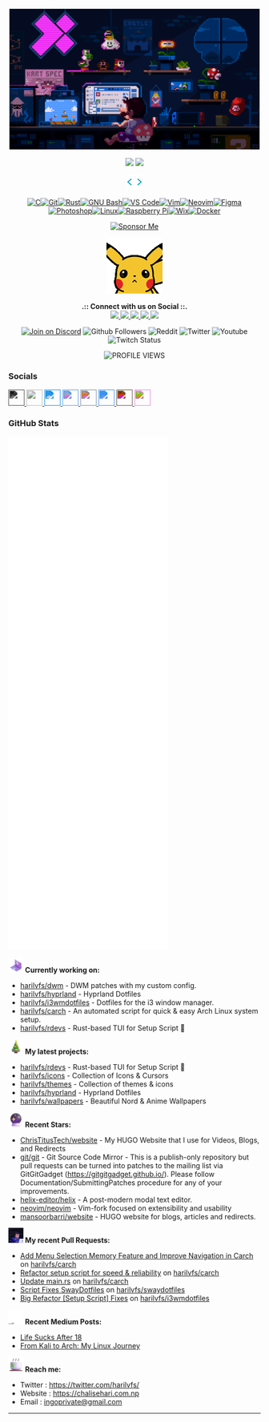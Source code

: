 <p align="center">
<img src='https://github.com/harilvfs/assets/blob/main/github-gifs/mario.gif' width="500">
</p>

<p align="center">
  <img src="https://img.shields.io/badge/OS-Linux-FF6961?style=for-the-badge&logo=linux&logoColor=yellow&labelColor=gray" />
  <img src="https://img.shields.io/badge/Distro-Arch-00CED1?style=for-the-badge&logo=arch-linux&logoColor=blue&labelColor=gray" />
</p>

<div align="center">

<img src='https://github.com/harilvfs/assets/blob/main/github-gifs/skills.gif' width="30">
</div>

<p align="center">
<a href="https://docs.microsoft.com/en-us/cpp/?view=msvc-170" target="_blank" rel="noreferrer"><img src="https://raw.githubusercontent.com/danielcranney/readme-generator/main/public/icons/skills/c-colored.svg" width="36" height="36" alt="C" /></a><a href="https://git-scm.com/" target="_blank" rel="noreferrer"><img src="https://raw.githubusercontent.com/danielcranney/readme-generator/main/public/icons/skills/git-colored.svg" width="36" height="36" alt="Git" /></a><a href="https://www.rust-lang.org/" target="_blank" rel="noreferrer"><img src="https://raw.githubusercontent.com/danielcranney/readme-generator/main/public/icons/skills/rust-colored.svg" width="36" height="36" alt="Rust" /></a><a href="https://www.gnu.org/software/bash/" target="_blank" rel="noreferrer"><img src="https://raw.githubusercontent.com/danielcranney/readme-generator/main/public/icons/skills/gnubash.svg" width="36" height="36" alt="GNU Bash" /></a><a href="https://code.visualstudio.com/" target="_blank" rel="noreferrer"><img src="https://raw.githubusercontent.com/danielcranney/readme-generator/main/public/icons/skills/visualstudiocode.svg" width="36" height="36" alt="VS Code" /></a><a href="https://www.vim.org/" target="_blank" rel="noreferrer"><img src="https://raw.githubusercontent.com/danielcranney/readme-generator/main/public/icons/skills/vim.svg" width="36" height="36" alt="Vim" /></a><a href="https://neovim.io/" target="_blank" rel="noreferrer"><img src="https://raw.githubusercontent.com/danielcranney/readme-generator/main/public/icons/skills/neovim.svg" width="36" height="36" alt="Neovim" /></a><a href="https://www.figma.com/" target="_blank" rel="noreferrer"><img src="https://raw.githubusercontent.com/danielcranney/readme-generator/main/public/icons/skills/figma-colored.svg" width="36" height="36" alt="Figma" /></a><a href="https://www.adobe.com/uk/products/photoshop.html" target="_blank" rel="noreferrer"><img src="https://raw.githubusercontent.com/danielcranney/readme-generator/main/public/icons/skills/photoshop-colored.svg" width="36" height="36" alt="Photoshop" /></a><a href="https://www.linux.org" target="_blank" rel="noreferrer"><img src="https://raw.githubusercontent.com/danielcranney/readme-generator/main/public/icons/skills/linux-colored.svg" width="36" height="36" alt="Linux" /></a><a href="https://www.raspberrypi.org/" target="_blank" rel="noreferrer"><img src="https://raw.githubusercontent.com/danielcranney/readme-generator/main/public/icons/skills/raspberrypi-colored.svg" width="36" height="36" alt="Raspberry Pi" /></a><a href="https://wix.com" target="_blank" rel="noreferrer"><img src="https://raw.githubusercontent.com/danielcranney/readme-generator/main/public/icons/skills/wix-colored.svg" width="36" height="36" alt="Wix" /></a><a href="https://www.docker.com/" target="_blank" rel="noreferrer"><img src="https://raw.githubusercontent.com/danielcranney/readme-generator/main/public/icons/skills/docker-colored.svg" width="36" height="36" alt="Docker" /></a>
</p>

<div align="center">
  <a href="https://raw.githubusercontent.com/harilvfs/assets/refs/heads/main/QR/mobilebanking.webp">
    <img src="https://img.shields.io/badge/harilvfs-SPONSOR-9f39ef?style=for-the-badge&logo=github-sponsors&labelColor=2e2e2e" alt="Sponsor Me" />
  </a>
</div>

<p align="center">
  <img src="https://github.com/harilvfs/assets/blob/main/github-gifs/241763891-7bb1e704-6026-48f9-8435-2f4d40101348.gif">
</p>

<p align="center">
<strong>.:: Connect with us on Social ::.</strong>
<br>

 <a href="https://reddit.com/u/aayush-le">
<img src="https://img.shields.io/badge/Reddit-Join-FF4500?style=for-the-badge&logo=reddit&logoColor=white" />
</a>

<a href="https://instagram.com/harilvfs">
<img src="https://img.shields.io/badge/Instagram-Follow-E4405F?style=for-the-badge&logo=instagram&logoColor=white" />
</a>

<a href="https://t.me/harilvfs">
<img src="https://img.shields.io/badge/Telegram-Join%20Chat-0088CC?style=for-the-badge&logo=telegram&logoColor=white" />
</a>

<a href="https://discord.gg/8NJWstnUHd">
<img src="https://img.shields.io/badge/Discord-Join%20Server-5865F2?style=for-the-badge&logo=discord&logoColor=white" />
</a>

<a href="https://www.twitch.tv/aayushchalese">
<img src="https://img.shields.io/badge/Twitch-Follow-9146FF?style=for-the-badge&logo=twitch&logoColor=white" />
</a>
</p>

<div align="center">
  
[![Join on Discord](https://discord.com/api/guilds/757266205408100413/widget.png?style=shield)](https://discord.gg/TAaVXT95)
![Github Followers](https://img.shields.io/github/followers/harilvfs)
![Reddit](https://img.shields.io/reddit/user-karma/combined/aayush-le)
![Twitter](https://img.shields.io/twitter/follow/harilvfs)
![Youtube](https://img.shields.io/youtube/channel/subscribers/UCxWo4QN4m72x8F5Pzrjg9Ew)
![Twitch Status](https://img.shields.io/twitch/status/aayushchalese)
</div>

<p align="center">
  <img src="https://komarev.com/ghpvc/?username=aayushx402&label=PROFILE+VIEWS&style=for-the-badge&color=blue" alt="PROFILE  VIEWS">
</p>

### Socials

<p align="left">
  
  <a href="https://www.github.com/harilvfs" target="_blank" rel="noreferrer">
    <img src="https://raw.githubusercontent.com/danielcranney/readme-generator/main/public/icons/socials/github.svg" width="32" height="32" style="filter: invert(93%) sepia(0%) saturate(0%) hue-rotate(181deg) brightness(105%) contrast(104%);" />
  </a>
  
  <a href="http://www.medium.com/@aayushchalise" target="_blank" rel="noreferrer">
    <img src="https://raw.githubusercontent.com/danielcranney/readme-generator/main/public/icons/socials/medium.svg" width="32" height="32" style="filter: invert(0%) sepia(12%) saturate(74%) hue-rotate(0deg) brightness(95%) contrast(95%);" />
  </a>
   
  <a href="https://www.x.com/harilvfs" target="_blank" rel="noreferrer">
    <img src="https://raw.githubusercontent.com/danielcranney/readme-generator/main/public/icons/socials/twitter.svg" width="32" height="32" style="filter: invert(21%) sepia(73%) saturate(5842%) hue-rotate(181deg) brightness(94%) contrast(93%);" />
  </a>
  
  <a href="https://www.behance.com/aayushchalese" target="_blank" rel="noreferrer">
    <img src="https://raw.githubusercontent.com/danielcranney/readme-generator/main/public/icons/socials/behance.svg" width="32" height="32" style="filter: invert(23%) sepia(26%) saturate(3556%) hue-rotate(186deg) brightness(92%) contrast(91%);" />
  </a>
  
  <a href="https://discord.com/users/sheron_x" target="_blank" rel="noreferrer">
    <img src="https://raw.githubusercontent.com/danielcranney/readme-generator/main/public/icons/socials/discord.svg" width="32" height="32" style="filter: invert(29%) sepia(3%) saturate(2388%) hue-rotate(177deg) brightness(89%) contrast(90%);" />
  </a>
  
  <a href="http://www.instagram.com/harilvfs" target="_blank" rel="noreferrer">
    <img src="https://raw.githubusercontent.com/danielcranney/readme-generator/main/public/icons/socials/instagram.svg" width="32" height="32" style="filter: invert(48%) sepia(21%) saturate(4408%) hue-rotate(189deg) brightness(97%) contrast(95%);" />
  </a>
  
  <a href="https://codeberg.org/aayushchalise.rss" target="_blank" rel="noreferrer">
    <img src="https://raw.githubusercontent.com/danielcranney/readme-generator/main/public/icons/socials/rss.svg" width="32" height="32" style="filter: invert(82%) sepia(7%) saturate(1675%) hue-rotate(362deg) brightness(89%) contrast(88%);" />
  </a>
  
  <a href="https://www.twitch.tv/aayushchalese" target="_blank" rel="noreferrer">
    <img src="https://raw.githubusercontent.com/danielcranney/readme-generator/main/public/icons/socials/twitch.svg" width="32" height="32" style="filter: invert(10%) sepia(8%) saturate(3186%) hue-rotate(260deg) brightness(92%) contrast(93%);" />
  </a>
</p>

### GitHub Stats

<p align="left"><img src="https://raw.githubusercontent.com/harilvfs/harilvfs/refs/heads/main/github-metrics.svg" /></p>

<strong><img src='https://github.com/harilvfs/assets/blob/main/github-gifs/242390692-0b335028-1d3d-4ee5-b5b3-a373d499be7e.gif' width="30"> Currently working on: </strong>

- [harilvfs/dwm](https://github.com/harilvfs/dwm) -   DWM patches with my custom config. 
- [harilvfs/hyprland](https://github.com/harilvfs/hyprland) - Hyprland Dotfiles
- [harilvfs/i3wmdotfiles](https://github.com/harilvfs/i3wmdotfiles) - Dotfiles for the i3 window manager. 
- [harilvfs/carch](https://github.com/harilvfs/carch) - An automated script for quick &amp; easy Arch Linux system setup.
- [harilvfs/rdevs](https://github.com/harilvfs/rdevs) - Rust-based TUI for Setup Script 🦀

<strong><img src='https://github.com/harilvfs/assets/blob/main/github-gifs/Christmas%20Tree.png' width="30"> My latest projects: </strong>

- [harilvfs/rdevs](https://github.com/harilvfs/rdevs) - Rust-based TUI for Setup Script 🦀
- [harilvfs/icons](https://github.com/harilvfs/icons) - Collection of Icons &amp; Cursors
- [harilvfs/themes](https://github.com/harilvfs/themes) - Collection of themes &amp; icons
- [harilvfs/hyprland](https://github.com/harilvfs/hyprland) - Hyprland Dotfiles
- [harilvfs/wallpapers](https://github.com/harilvfs/wallpapers) - Beautiful Nord &amp; Anime Wallpapers

<strong><img src='https://github.com/harilvfs/assets/blob/main/images/Crystal%20Ball.png' width="30"> Recent Stars: </strong>

- [ChrisTitusTech/website](https://github.com/ChrisTitusTech/website) - My HUGO Website that I use for Videos, Blogs, and Redirects
- [git/git](https://github.com/git/git) - Git Source Code Mirror - This is a publish-only repository but pull requests can be turned into patches to the mailing list via GitGitGadget (https://gitgitgadget.github.io/). Please follow Documentation/SubmittingPatches procedure for any of your improvements.
- [helix-editor/helix](https://github.com/helix-editor/helix) - A post-modern modal text editor.
- [neovim/neovim](https://github.com/neovim/neovim) - Vim-fork focused on extensibility and usability
- [mansoorbarri/website](https://github.com/mansoorbarri/website) - HUGO website for blogs, articles and redirects.

<strong><img src='https://github.com/harilvfs/assets/blob/main/github-gifs/212898774-0a96dc1d-c908-4ce8-9dd7-a71aab6e1c2b.gif' width="30"> My recent Pull Requests: </strong>

- [Add Menu Selection Memory Feature and Improve Navigation in Carch](https://github.com/harilvfs/carch/pull/12) on [harilvfs/carch](https://github.com/harilvfs/carch)
- [Refactor setup script for speed &amp; reliability](https://github.com/harilvfs/carch/pull/9) on [harilvfs/carch](https://github.com/harilvfs/carch)
- [Update main.rs](https://github.com/harilvfs/carch/pull/8) on [harilvfs/carch](https://github.com/harilvfs/carch)
- [Script Fixes SwayDotfiles](https://github.com/harilvfs/swaydotfiles/pull/1) on [harilvfs/swaydotfiles](https://github.com/harilvfs/swaydotfiles)
- [Big Refactor [Setup Script] Fixes](https://github.com/harilvfs/i3wmdotfiles/pull/2) on [harilvfs/i3wmdotfiles](https://github.com/harilvfs/i3wmdotfiles)

<strong><img src='https://github.com/harilvfs/assets/blob/main/github-gifs/238201078-6f564d9a-467a-4bba-ad3a-8527c8ab79ae.gif' width="30"> Recent Medium Posts: </strong>

- [Life Sucks After 18](https://medium.com/@aayushchalise/life-sucks-after-18-c80e9a4c7944?source=rss-78f8a98217ed------2)
- [From Kali to Arch: My Linux Journey](https://medium.com/@aayushchalise/from-kali-to-arch-my-linux-journey-7943648dc579?source=rss-78f8a98217ed------2)

<strong><img src='https://github.com/harilvfs/assets/blob/main/github-gifs/216120974-24a76b31-7f39-41f1-a38f-b3c1377cc612.png' width="30"> Reach me:</strong>
- Twitter   : <https://twitter.com/harilvfs/>
- Website   : <https://chalisehari.com.np>
- Email     : [ingoprivate@gmail.com](mailto:ingoprivate@gmail.com)

---

